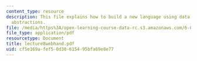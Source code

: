 ```yaml
---
content_type: resource
description: This file explains how to build a new language using data and procedure
  abstractions.
file: /media/https%3A/open-learning-course-data-rc.s3.amazonaws.com/6-001-structure-and-interpretation-of-computer-programs-spring-2005/cf5e169afef50d30615495bfa69e8e77_lecture8webhand.pdf
file_type: application/pdf
resourcetype: Document
title: lecture8webhand.pdf
uid: cf5e169a-fef5-0d30-6154-95bfa69e8e77
---
```

